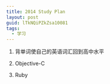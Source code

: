 ```yaml
---
title: 2014 Study Plan
layout: post
guid: lTkNQiPZkZsa10081
tags:
  - 学习
---
```


1. 背单词使自己的英语词汇回到高中水平

2. Objective-C

3. Ruby